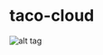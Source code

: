 # taco-cloud

 
 
 
![alt tag](https://github.com/KiwiCode-s/taco-cloud/blob/main/examplePics/Capture.PNG)
